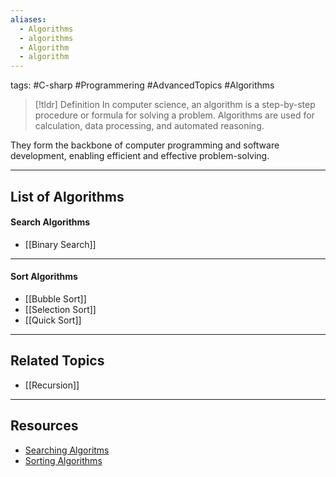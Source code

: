 ```yaml
---
aliases:
  - Algorithms
  - algorithms
  - Algorithm
  - algorithm
---
```

tags: #C-sharp #Programmering #AdvancedTopics #Algorithms

> [!tldr] Definition
> In computer science, an algorithm is a step-by-step procedure or formula for solving a problem. Algorithms are used for calculation, data processing, and automated reasoning. 

They form the backbone of computer programming and software development, enabling efficient and effective problem-solving.

---

## List of Algorithms
#### Search Algorithms
- [[Binary Search]]

---

#### Sort Algorithms
- [[Bubble Sort]]
- [[Selection Sort]]
- [[Quick Sort]]

---

## Related Topics
- [[Recursion]]

---

## Resources
- [Searching Algoritms](https://www.geeksforgeeks.org/searching-algorithms/?ref=lbp)
- [Sorting Algorithms](https://www.geeksforgeeks.org/sorting-algorithms/?ref=lbp)